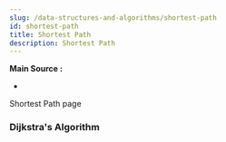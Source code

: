 ```yaml
---
slug: /data-structures-and-algorithms/shortest-path
id: shortest-path
title: Shortest Path
description: Shortest Path
---
```


**Main Source :**

- 

Shortest Path page

### Dijkstra's Algorithm
